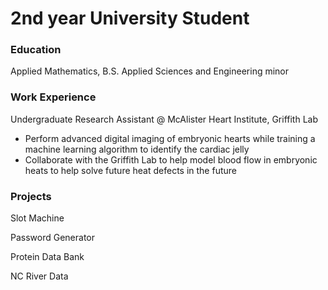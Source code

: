 # 2nd year University Student

### Education
Applied Mathematics, B.S.
Applied Sciences and Engineering minor

### Work Experience
Undergraduate Research Assistant @ McAlister Heart Institute, Griffith Lab
* Perform advanced digital imaging of embryonic hearts while training a machine learning algorithm to identify the cardiac jelly
* Collaborate with the Griffith Lab to help model blood flow in embryonic heats to help solve future heat defects in the future


### Projects
Slot Machine

Password Generator

Protein Data Bank

NC River Data
